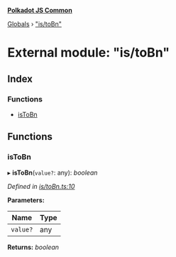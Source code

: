 **[Polkadot JS Common](../README.md)**

[Globals](../globals.md) › ["is/toBn"](_is_tobn_.md)

# External module: "is/toBn"

## Index

### Functions

* [isToBn](_is_tobn_.md#istobn)

## Functions

###  isToBn

▸ **isToBn**(`value?`: any): *boolean*

*Defined in [is/toBn.ts:10](https://github.com/polkadot-js/common/blob/a5d2369/packages/util/src/is/toBn.ts#L10)*

**Parameters:**

Name | Type |
------ | ------ |
`value?` | any |

**Returns:** *boolean*